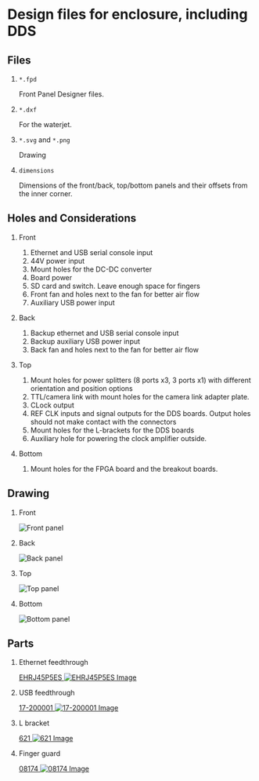 # Design files for enclosure, including DDS

## Files

1. `*.fpd`

    Front Panel Designer files.

2. `*.dxf`

    For the waterjet.

3. `*.svg` and `*.png`

    Drawing

4. `dimensions`

    Dimensions of the front/back, top/bottom panels and their offsets from
    the inner corner.

## Holes and Considerations

1. Front

    1. Ethernet and USB serial console input
    2. 44V power input
    3. Mount holes for the DC-DC converter
    4. Board power
    5. SD card and switch. Leave enough space for fingers
    6. Front fan and holes next to the fan for better air flow
    7. Auxiliary USB power input

2. Back

    1. Backup ethernet and USB serial console input
    2. Backup auxiliary USB power input
    3. Back fan and holes next to the fan for better air flow

3. Top

    1. Mount holes for power splitters (8 ports x3, 3 ports x1) with different
    orientation and position options
    2. TTL/camera link with mount holes for the camera link adapter plate.
    3. CLock output
    4. REF CLK inputs and signal outputs for the DDS boards. Output holes
    should not make contact with the connectors
    5. Mount holes for the L-brackets for the DDS boards
    6. Auxiliary hole for powering the clock amplifier outside.

4. Bottom

    1. Mount holes for the FPGA board and the breakout boards.

## Drawing

1. Front

    ![Front panel](front.png)

2. Back

    ![Back panel](back.png)

3. Top

    ![Top panel](top.png)

4. Bottom

    ![Bottom panel](bottom.png)

## Parts

1. Ethernet feedthrough

    [EHRJ45P5ES ![EHRJ45P5ES Image](img/EHRJ45P5ES.jpg)](http://www.digikey.com/product-detail/en/EHRJ45P5ES/EHRJ45P5ES-ND/2666475)

2. USB feedthrough

    [17-200001 ![17-200001 Image](img/17-200001.jpg)](http://www.digikey.com/product-detail/en/17-200001/626-1352-ND/2184932)

3. L bracket

    [621 ![621 Image](img/621.jpg)](http://www.digikey.com/product-detail/en/621/621K-ND/316544)

4. Finger guard

    [08174 ![08174 Image](img/08174.jpg)](http://www.digikey.com/product-detail/en/08174/CR220-ND/43240)
